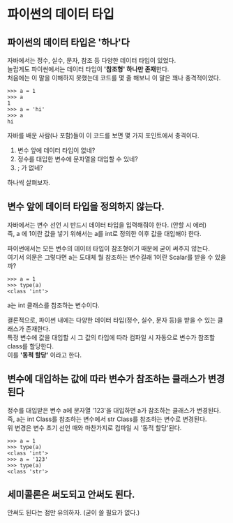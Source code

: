 파이썬의 데이터 타입
===================

파이썬의 데이터 타입은 '하나'다
------------------------------
자바에서는 정수, 실수, 문자, 참조 등 다양한 데이터 타입이 있었다.  
놀랍게도 파이썬에서는 데이터 타입이 **'참조형' 하나만 존재**한다.  
처음에는 이 말을 이해하지 못했는데 코드를 몇 줄 해보니 이 말은 꽤나 충격적이었다.  

```
>>> a = 1
>>> a
1
>>> a = 'hi'
>>> a
hi
```
자바를 배운 사람(나 포함)들이 이 코드를 보면 몇 가지 포인트에서 충격이다.  

1. 변수 앞에 데이터 타입이 없네?
2. 정수를 대입한 변수에 문자열을 대입할 수 있네?
3. ; 가 없네?

하나씩 살펴보자.

변수 앞에 데이터 타입을 정의하지 않는다.
-------------------------------------
자바에서는 변수 선언 시 반드시 데이터 타입을 입력해줘야 한다. (안할 시 에러)  
즉, a 에 1이란 값을 넣기 위해서는 a를 int로 정의한 이후 값을 대입해야 한다.  

파이썬에서는 모든 변수의 데이터 타입이 참조형이기 때문에 굳이 써주지 않는다.    
여기서 의문은 그렇다면 a는 도대체 뭘 참조하는 변수길래 1이란 Scalar를 받을 수 있을까?  

```
>>> a = 1
>>> type(a)
<class 'int'>
```

a는 int 클래스를 참조하는 변수이다.

결론적으로, 파이썬 내에는 다양한 데이터 타입(정수, 실수, 문자 등)을 받을 수 있는 클래스가 존재한다.  
특정 변수에 값을 대입할 시 그 값의 타입에 따라 컴파일 시 자동으로 변수가 참조할 class를 할당한다.  
이를 **'동적 할당'** 이라고 한다.

변수에 대입하는 값에 따라 변수가 참조하는 클래스가 변경된다
-------------------------------------------------------
정수를 대입받은 변수 a에 문자열 '123'을 대입하면 a가 참조하는 클래스가 변경된다.  
즉, a는 int Class를 참조하는 변수에서 str Class를 참조하는 변수로 변경된다.  
위 변경은 변수 초기 선언 때와 마찬가지로 컴파일 시 '동적 할당'된다.

```
>>> a = 1
>>> type(a)
<class 'int'>
>>> a = '123'
>>> type(a)
<class 'str'>
```

세미콜론은 써도되고 안써도 된다.
------------------------------
안써도 된다는 점만 유의하자. (굳이 쓸 필요가 없다.)
